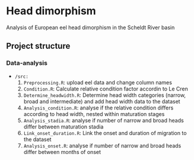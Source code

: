# Head dimorphism

Analysis of European eel head dimorphism in the Scheldt River basin

## Project structure

### Data-analysis

* `/src:`
    1. `Preprocessing.R`: upload eel data and change column names
    2. `Condition.R`: Calculate relative condition factor accordin to Le Cren
    3. `Determine_headwidth.R`: Determine head width categories (narrow, broad and intermediate) and add head width data to the dataset
    4. `Analysis_condition.R`: analyse if the relative condition differs according to head width, nested within maturation stages
    5. `Analysis_stadia.R`: analyse if number of narrow and broad heads differ between maturation stadia
    6. `Link_onset_duration.R`: Link the onset and duration of migration to the dataset
    7. `Analysis_onset.R`: analyse if number of narrow and broad heads differ between months of onset
